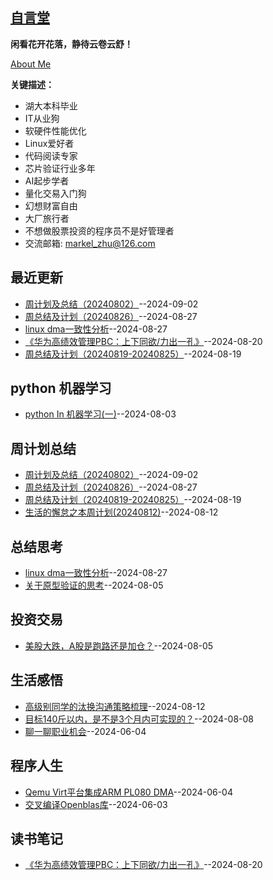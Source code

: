 ## [自言堂](https://github.com/Jared-ZDC/markel)
**闲看花开花落，静待云卷云舒！**

[About Me](https://markel.top/about/index.html)


**关键描述：**

* 湖大本科毕业
* IT从业狗
* 软硬件性能优化
* Linux爱好者
* 代码阅读专家
* 芯片验证行业多年
* AI起步学者
* 量化交易入门狗
* 幻想财富自由
* 大厂旅行者
* 不想做股票投资的程序员不是好管理者
* 交流邮箱: markel_zhu@126.com

## 最近更新
- [周计划及总结（20240802）](https://github.com/Jared-ZDC/markel/issues/34)--2024-09-02
- [周总结及计划（20240826）](https://github.com/Jared-ZDC/markel/issues/33)--2024-08-27
- [linux dma一致性分析](https://github.com/Jared-ZDC/markel/issues/32)--2024-08-27
- [《华为高绩效管理PBC：上下同欲/力出一孔》](https://github.com/Jared-ZDC/markel/issues/31)--2024-08-20
- [周总结及计划（20240819-20240825）](https://github.com/Jared-ZDC/markel/issues/30)--2024-08-19
## python 机器学习
- [python In 机器学习(一)](https://github.com/Jared-ZDC/markel/issues/24)--2024-08-03
## 周计划总结
- [周计划及总结（20240802）](https://github.com/Jared-ZDC/markel/issues/34)--2024-09-02
- [周总结及计划（20240826）](https://github.com/Jared-ZDC/markel/issues/33)--2024-08-27
- [周总结及计划（20240819-20240825）](https://github.com/Jared-ZDC/markel/issues/30)--2024-08-19
- [生活的懈怠之本周计划(20240812)](https://github.com/Jared-ZDC/markel/issues/29)--2024-08-12
## 总结思考
- [linux dma一致性分析](https://github.com/Jared-ZDC/markel/issues/32)--2024-08-27
- [关于原型验证的思考](https://github.com/Jared-ZDC/markel/issues/25)--2024-08-05
## 投资交易
- [美股大跌，A股是跑路还是加仓？](https://github.com/Jared-ZDC/markel/issues/26)--2024-08-05
## 生活感悟
- [高级别同学的汰换沟通策略梳理](https://github.com/Jared-ZDC/markel/issues/28)--2024-08-12
- [目标140斤以内，是不是3个月内可实现的？](https://github.com/Jared-ZDC/markel/issues/27)--2024-08-08
- [聊一聊职业机会](https://github.com/Jared-ZDC/markel/issues/16)--2024-06-04
## 程序人生
- [Qemu Virt平台集成ARM PL080 DMA](https://github.com/Jared-ZDC/markel/issues/15)--2024-06-04
- [交叉编译Openblas库](https://github.com/Jared-ZDC/markel/issues/14)--2024-06-03
## 读书笔记
- [《华为高绩效管理PBC：上下同欲/力出一孔》](https://github.com/Jared-ZDC/markel/issues/31)--2024-08-20
